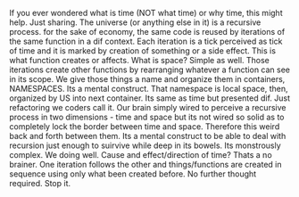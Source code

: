 If you ever wondered what is time (NOT what time) or why time, this might help. Just sharing.
The universe (or anything else in it) is a recursive process. for the sake of economy, the same code is reused by iterations of the same function in a dif context. Each iteration is a tick perceived as tick of time and it is marked by creation of something or a side effect. This is what function creates or affects.
What is space? Simple as well. Those iterations create other functions by rearranging whatever a function can see in its scope. We give those things a name and organize them in containers, NAMESPACES. Its a mental construct. That namespace is local space, then, organized by US into next container. Its same as time but presented dif. Just refactoring we coders call it.
 Our brain simply wired to perceive a recursive process in two dimensions - time and space but its not wired so solid as to completely lock the border between time and space. Therefore this weird back and forth between them. Its a mental construct to be able to deal with recursion just enough to suirvive while deep in its bowels. Its monstrously complex. We doing well.
Cause and effect/direction of time? Thats a no brainer. One iteration follows the other and things/functions are created in sequence using only what been created before. No further thought required. Stop it.
